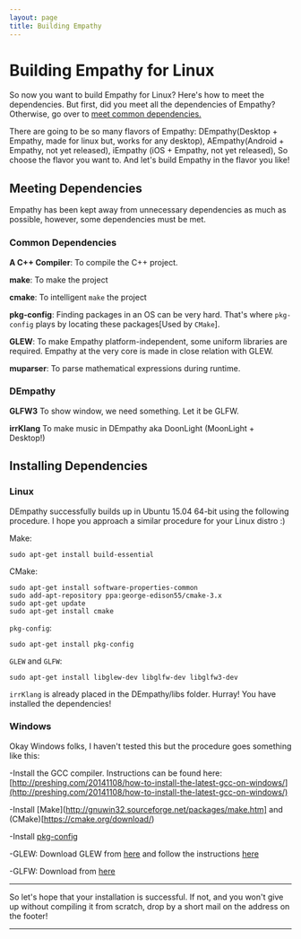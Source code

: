 ```yaml
---
layout: page
title: Building Empathy
---
```


# Building Empathy for Linux

So now you want to build Empathy for Linux? Here's how to meet the dependencies. But first, did you meet all the dependencies of Empathy? Otherwise, go over to [meet common dependencies.](../)

There are going to be so many flavors of Empathy: DEmpathy(Desktop + Empathy, made for linux but, works for any desktop), AEmpathy(Android + Empathy, not yet released), iEmpathy (iOS + Empathy, not yet released),
So choose the flavor you want to. And let's build Empathy in the flavor you like!

## Meeting Dependencies
Empathy has been kept away from unnecessary dependencies as much as possible, however, some dependencies must be met.
 
### Common Dependencies
**A C++ Compiler**: To compile the C++ project.

**make**: To make the project

**cmake**: To intelligent `make` the project

**pkg-config**: Finding packages in an OS can be very hard. That's where `pkg-config` plays by locating these packages[Used by `CMake`].

**GLEW**:
To make Empathy platform-independent, some uniform libraries are required. Empathy at the very core is made in close relation with GLEW.

**muparser**:
To parse mathematical expressions during runtime.

### DEmpathy

**GLFW3**
To show window, we need something. Let it be GLFW. 
 
**irrKlang**
To make music in DEmpathy aka DoonLight (MoonLight + Desktop!) 

## Installing Dependencies

### Linux
DEmpathy successfully builds up in Ubuntu 15.04 64-bit using the following procedure. I hope you approach a similar procedure for your Linux distro :)

Make:

    sudo apt-get install build-essential

CMake:

    sudo apt-get install software-properties-common
    sudo add-apt-repository ppa:george-edison55/cmake-3.x
    sudo apt-get update
    sudo apt-get install cmake

`pkg-config`:

    sudo apt-get install pkg-config

`GLEW` and `GLFW`:

    sudo apt-get install libglew-dev libglfw-dev libglfw3-dev

`irrKlang` is already placed in the DEmpathy/libs folder. Hurray! You have installed the dependencies!

### Windows
Okay Windows folks, I haven't tested this but the procedure goes something like this:

-Install the GCC compiler. Instructions can be found here: [http://preshing.com/20141108/how-to-install-the-latest-gcc-on-windows/](http://preshing.com/20141108/how-to-install-the-latest-gcc-on-windows/)

-Install [Make](http://gnuwin32.sourceforge.net/packages/make.htm] and (CMake)[https://cmake.org/download/)

-Install [pkg-config](http://stackoverflow.com/questions/1710922/how-to-install-pkg-config-in-windows)

-GLEW: Download GLEW from [here](https://sourceforge.net/projects/glew/files/glew/1.13.0/glew-1.13.0-win32.zip/download) and follow the instructions [here](http://glew.sourceforge.net/install.html)

-GLFW: Download from [here](http://www.glfw.org/download.html)

----------------
So let's hope that your installation is successful. If not, and you won't give up without compiling it from scratch, drop by a short mail on the address on the footer!

----------------------------------